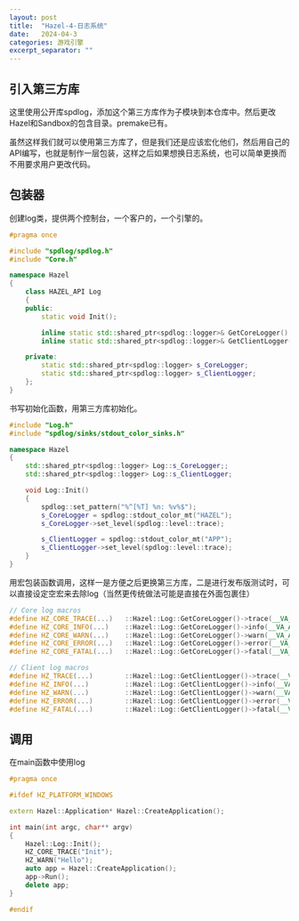 ```yaml
---
layout: post
title:  "Hazel-4-日志系统"
date:   2024-04-3
categories: 游戏引擎
excerpt_separator: ""
---
```


## 引入第三方库

这里使用公开库spdlog，添加这个第三方库作为子模块到本仓库中。然后更改Hazel和Sandbox的包含目录。premake已有。  

虽然这样我们就可以使用第三方库了，但是我们还是应该宏化他们，然后用自己的API编写，也就是制作一层包装，这样之后如果想换日志系统，也可以简单更换而不用要求用户更改代码。

## 包装器

创建log类，提供两个控制台，一个客户的，一个引擎的。  
```Cpp
#pragma once

#include "spdlog/spdlog.h"
#include "Core.h"

namespace Hazel
{
	class HAZEL_API Log
	{
	public:
		static void Init();

		inline static std::shared_ptr<spdlog::logger>& GetCoreLogger() { return s_CoreLogger; }
		inline static std::shared_ptr<spdlog::logger>& GetClientLogger() { return s_ClientLogger; }

	private:
		static std::shared_ptr<spdlog::logger> s_CoreLogger;
		static std::shared_ptr<spdlog::logger> s_ClientLogger;
	};
}
```

书写初始化函数，用第三方库初始化。  
```cpp
#include "Log.h"
#include "spdlog/sinks/stdout_color_sinks.h"

namespace Hazel
{
	std::shared_ptr<spdlog::logger> Log::s_CoreLogger;;
	std::shared_ptr<spdlog::logger> Log::s_ClientLogger;

	void Log::Init()
	{
		spdlog::set_pattern("%^[%T] %n: %v%$");
		s_CoreLogger = spdlog::stdout_color_mt("HAZEL");
		s_CoreLogger->set_level(spdlog::level::trace);

		s_ClientLogger = spdlog::stdout_color_mt("APP");
		s_ClientLogger->set_level(spdlog::level::trace);
	}
}
```

用宏包装函数调用，这样一是方便之后更换第三方库，二是进行发布版测试时，可以直接设定空宏来去除log（当然更传统做法可能是直接在外面包裹住）
```Cpp
// Core log macros
#define HZ_CORE_TRACE(...)   ::Hazel::Log::GetCoreLogger()->trace(__VA_ARGS__)
#define HZ_CORE_INFO(...)    ::Hazel::Log::GetCoreLogger()->info(__VA_ARGS__)
#define HZ_CORE_WARN(...)    ::Hazel::Log::GetCoreLogger()->warn(__VA_ARGS__)
#define HZ_CORE_ERROR(...)   ::Hazel::Log::GetCoreLogger()->error(__VA_ARGS__)
#define HZ_CORE_FATAL(...)   ::Hazel::Log::GetCoreLogger()->fatal(__VA_ARGS__)

// Client log macros
#define HZ_TRACE(...)        ::Hazel::Log::GetClientLogger()->trace(__VA_ARGS__)
#define HZ_INFO(...)         ::Hazel::Log::GetClientLogger()->info(__VA_ARGS__)
#define HZ_WARN(...)         ::Hazel::Log::GetClientLogger()->warn(__VA_ARGS__)
#define HZ_ERROR(...)        ::Hazel::Log::GetClientLogger()->error(__VA_ARGS__)
#define HZ_FATAL(...)        ::Hazel::Log::GetClientLogger()->fatal(__VA_ARGS__)
```

## 调用
在main函数中使用log
```Cpp
#pragma once

#ifdef HZ_PLATFORM_WINDOWS

extern Hazel::Application* Hazel::CreateApplication();

int main(int argc, char** argv)
{
	Hazel::Log::Init();
	HZ_CORE_TRACE("Init");
	HZ_WARN("Hello");
	auto app = Hazel::CreateApplication();
	app->Run();
	delete app;
}

#endif
```